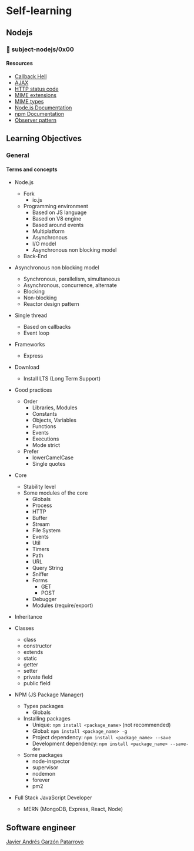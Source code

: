 # Self-learning
## Nodejs
### :open_file_folder: subject-nodejs/0x00

#### Resources
* [Callback Hell](http://callbackhell.com/)
* [AJAX](https://uniwebsidad.com/libros/ajax/capitulo-7)
* [HTTP status code](https://es.wikipedia.org/wiki/Anexo:C%C3%B3digos_de_estado_HTTP)
* [MIME extensions](https://es.wikipedia.org/wiki/Multipurpose_Internet_Mail_Extensions)
* [MIME types](http://sites.utoronto.ca/webdocs/HTMLdocs/Book/Book-3ed/appb/mimetype.html)
* [Node.js Documentation](https://nodejs.org/api/)
* [npm Documentation](https://docs.npmjs.com/)
* [Observer pattern](https://en.wikipedia.org/wiki/Observer_pattern)

## Learning Objectives
### General
#### Terms and concepts
* Node.js
  * Fork
    - io.js
  * Programming environment
    - Based on JS language
    - Based on V8 engine
    - Based around events
    - Multiplatform
    - Asynchronous
    - I/O model
    - Asynchronous non blocking model
  - Back-End
* Asynchronous non blocking model
  - Synchronous, parallelism, simultaneous
  - Asynchronous, concurrence, alternate
  - Blocking
  - Non-blocking
  - Reactor design pattern
* Single thread
  - Based on callbacks
  - Event loop
* Frameworks
  - Express
* Download
  - Install LTS (Long Term Support)
* Good practices
  * Order
    - Libraries, Modules
    - Constants
    - Objects, Variables
    - Functions
    - Events
    - Executions
    - Mode strict
  * Prefer
    - lowerCamelCase
    - Single quotes
* Core
  - Stability level
  * Some modules of the core
    - Globals
    - Process
    - HTTP
    - Buffer
    - Stream
    - File System
    - Events
    - Util
    - Timers
    - Path
    - URL
    - Query String
    - Sniffer
    * Forms
      - GET
      - POST
    - Debugger
    - Modules (require/export)
* Inheritance
* Classes
  - class
  - constructor
  - extends
  - static
  - getter
  - setter
  - private field
  - public field
* NPM (JS Package Manager)
  * Types packages
    - Globals
  * Installing packages
    - Unique: ```npm install <package_name>``` (not recommended)
    - Global: ```npm install <package_name> -g```
    - Project dependency: ```npm install <package_name> --save```
    - Development dependency: ```npm install <package_name> --save-dev```
  * Some packages
    - node-inspector
    - supervisor
    - nodemon
    - forever
    - pm2

* Full Stack JavaScript Developer
  - MERN (MongoDB, Express, React, Node)

## Software engineer
[Javier Andrés Garzón Patarroyo](https://www.javierandresgp.com/)
